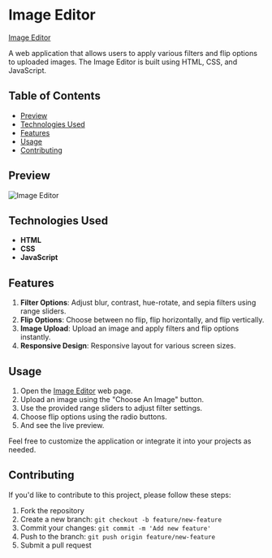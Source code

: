 ﻿# Image Editor

[Image Editor](https://umar-ashraf09.github.io/Image-Editor/)

A web application that allows users to apply various filters and flip options to uploaded images. The Image Editor is built using HTML, CSS, and JavaScript.

## Table of Contents

- [Preview](#preview)
- [Technologies Used](#technologies-used)
- [Features](#features)
- [Usage](#usage)
- [Contributing](#contributing)

## Preview

![Image Editor](https://github.com/Umar-Ashraf09/Image-Editor/assets/92431008/3f5744f8-a4db-4b61-a120-71491a7b5799)


## Technologies Used

- **HTML**
- **CSS**
- **JavaScript**

## Features

1. **Filter Options**: Adjust blur, contrast, hue-rotate, and sepia filters using range sliders.
2. **Flip Options**: Choose between no flip, flip horizontally, and flip vertically.
3. **Image Upload**: Upload an image and apply filters and flip options instantly.
4. **Responsive Design**: Responsive layout for various screen sizes.

## Usage

1. Open the [Image Editor](https://umar-ashraf09.github.io/Image-Editor/) web page.
2. Upload an image using the "Choose An Image" button.
3. Use the provided range sliders to adjust filter settings.
4. Choose flip options using the radio buttons.
5. And see the live preview.

Feel free to customize the application or integrate it into your projects as needed.

## Contributing

If you'd like to contribute to this project, please follow these steps:

1. Fork the repository
2. Create a new branch: `git checkout -b feature/new-feature`
3. Commit your changes: `git commit -m 'Add new feature'`
4. Push to the branch: `git push origin feature/new-feature`
5. Submit a pull request
